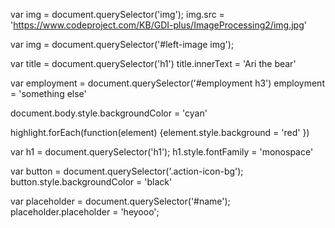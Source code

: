 var img = document.querySelector('img');
img.src = 'https://www.codeproject.com/KB/GDI-plus/ImageProcessing2/img.jpg'

var img = document.querySelector('#left-image img');

var title = document.querySelector('h1')
title.innerText = 'Ari the bear'

var employment = document.querySelector('#employment h3')
employment = 'something else'

document.body.style.backgroundColor = 'cyan'

highlight.forEach(function(element) {element.style.background = 'red' })

var h1 = document.querySelector('h1');
h1.style.fontFamily = 'monospace'

var button = document.querySelector('.action-icon-bg');
button.style.backgroundColor = 'black'

var placeholder = document.querySelector('#name');
placeholder.placeholder = 'heyooo';
